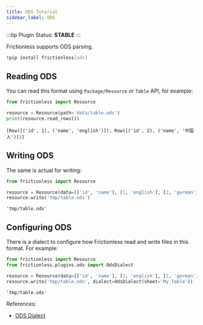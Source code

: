 ```yaml
---
title: ODS Tutorial
sidebar_label: ODS
---
```


:::tip Plugin
Status: **STABLE**
:::

Frictionless supports ODS parsing.

```bash
!pip install frictionless[ods]
```


## Reading ODS

You can read this format using `Package/Resource` or `Table` API, for example:


```python
from frictionless import Resource

resource = Resource(path='data/table.ods')
print(resource.read_rows())
```

    [Row([('id', 1), ('name', 'english')]), Row([('id', 2), ('name', '中国人')])]


## Writing ODS

The same is actual for writing:


```python
from frictionless import Resource

resource = Resource(data=[['id', 'name'], [1, 'english'], [2, 'german']])
resource.write('tmp/table.ods')
```




    'tmp/table.ods'



## Configuring ODS

There is a dialect to configure how Frictionless read and write files in this format. For example:


```python
from frictionless import Resource
from frictionless.plugins.ods import OdsDialect

resource = Resource(data=[['id', 'name'], [1, 'english'], [2, 'german']])
resource.write('tmp/table.ods', dialect=OdsDialect(sheet='My Table'))
```




    'tmp/table.ods'



References:
- [ODS Dialect](https://frictionlessdata.io/tooling/python/formats-reference/#ods)
